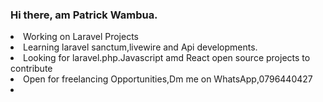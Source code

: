 <div>
  <h3 style="align-content:center;">Hi there, am Patrick Wambua.</h3>
</div>
 
<!-- ![images (1)](https://user-images.githubusercontent.com/102645955/192634086-37652080-c5dc-4ce7-94cf-8d9c476dab1d.png) -->
<div>
  <li>Working on Laravel Projects</li>
   <li>Learning laravel sanctum,livewire and Api developments.</li>
   <li>Looking for laravel.php.Javascript amd React open source projects to contribute</li>
   <li>Open for freelancing Opportunities,Dm me on WhatsApp,0796440427</li>
  <li></li>
</div>


<!--
**PatrickNthiwa/PatrickNthiwa** is a ✨ _special_ ✨ repository because its `README.md`![images](https://user-images.githubusercontent.com/102645955/192632515-749815f6-2f27-48f8-8240-7e892edd9003.png)
 (this file) appears on your GitHub profile.

Here are some ideas to get you started:


- 🌱 I’m currently learning ...
- 👯 I’m looking to collaborate on ...
- 🤔 I’m looking for help with ...
- 💬 Ask me about ...
- 📫 How to reach me: ...
- 😄 Pronouns: ...
- ⚡ Fun fact: ...
-->
